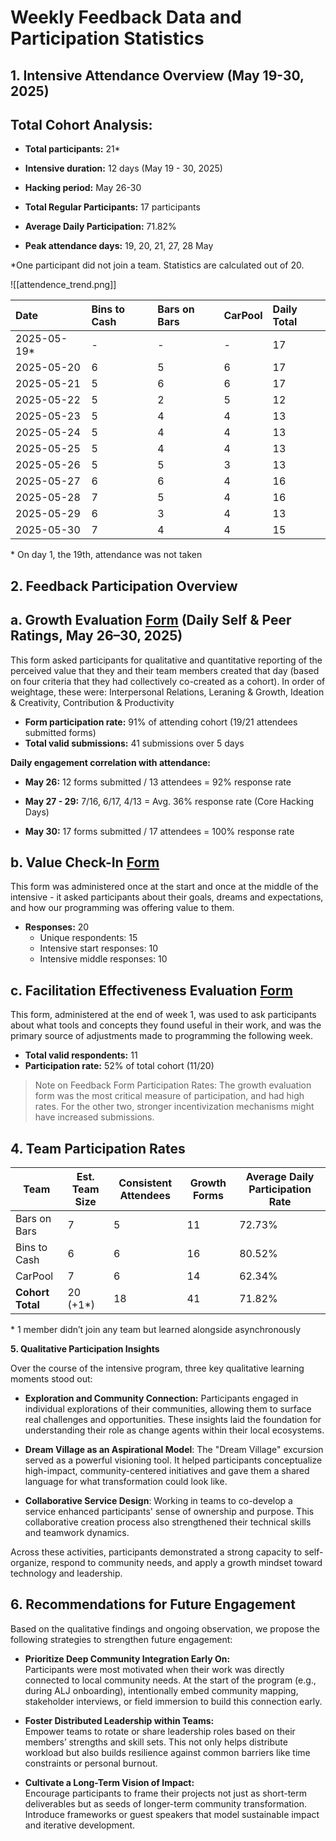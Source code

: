# **Weekly Feedback Data and Participation Statistics**

## **1\. Intensive Attendance Overview (May 19-30, 2025\)**

## **Total Cohort Analysis:**

* **Total participants:** 21\*

* **Intensive duration:** 12 days (May 19 \- 30, 2025\)

* **Hacking period:** May 26-30

* **Total Regular Participants:** 17 participants

* **Average Daily Participation:** 71.82%

* **Peak attendance days:** 19, 20, 21, 27, 28 May

\*One participant did not join a team. Statistics are calculated out of 20\.

![[attendence_trend.png]]

| Date | Bins to Cash | Bars on Bars | CarPool | Daily Total |
| :---- | :---- | :---- | :---- | :---- |
| 2025-05-19\* | \- | \- | \- | 17 |
| 2025-05-20 | 6 | 5 | 6 | 17 |
| 2025-05-21 | 5 | 6 | 6 | 17 |
| 2025-05-22 | 5 | 2 | 5 | 12 |
| 2025-05-23 | 5 | 4 | 4 | 13 |
| 2025-05-24 | 5 | 4 | 4 | 13 |
| 2025-05-25 | 5 | 4 | 4 | 13 |
| 2025-05-26 | 5 | 5 | 3 | 13 |
| 2025-05-27 | 6 | 6 | 4 | 16 |
| 2025-05-28 | 7 | 5 | 4 | 16 |
| 2025-05-29 | 6 | 3 | 4 | 13 |
| 2025-05-30 | 7 | 4 | 4 | 15 |

\* On day 1, the 19th, attendance was not taken

## **2\. Feedback Participation Overview**

## **a. Growth Evaluation [Form](https://tally.so/r/nPeRke) (Daily Self & Peer Ratings, May 26–30, 2025\)**

This form asked participants for qualitative and quantitative reporting of the perceived value that they and their team members created that day (based on four criteria that they had collectively co-created as a cohort). In order of weightage, these were: Interpersonal Relations, Leraning & Growth, Ideation & Creativity, Contribution & Productivity

* **Form participation rate:** 91% of attending cohort (19/21 attendees submitted forms)  
* **Total valid submissions:** 41 submissions over 5 days

**Daily engagement correlation with attendance:**

* **May 26:** 12 forms submitted / 13 attendees \= 92% response rate

* **May 27 \- 29:** 7/16, 6/17, 4/13 \= Avg. 36% response rate (Core Hacking Days)

* **May 30:** 17 forms submitted / 17 attendees \= 100% response rate

## **b. Value Check-In [Form](https://tally.so/r/w5DbMQ)** 

This form was administered once at the start and once at the middle of the intensive \- it asked participants about their goals, dreams and expectations, and how our programming was offering value to them.

* **Responses:** 20  
  * Unique respondents: 15   
  * Intensive start responses: 10  
  * Intensive middle responses: 10

## **c. Facilitation Effectiveness Evaluation [Form](https://tally.so/r/wag9KW)**

This form, administered at the end of week 1, was used to ask participants about what tools and concepts they found useful in their work, and was the primary source of adjustments made to programming the following week.

* **Total valid respondents:** 11  
* **Participation rate:** 52% of total cohort (11/20)

> Note on Feedback Form Participation Rates: 
> The growth evaluation form was the most critical measure of participation, and had high rates. For the other two, stronger incentivization mechanisms might have increased submissions.

## **4\. Team Participation Rates**

| Team | Est. Team Size | Consistent Attendees | Growth Forms | Average Daily Participation Rate |
| ----- | ----- | ----- | ----- | ----- |
| Bars on Bars | 7 | 5 | 11 | 72.73% |
| Bins to Cash | 6 | 6 | 16 | 80.52% |
| CarPool | 7 | 6 | 14 | 62.34% |
| **Cohort Total** | 20 (+1\*) | 18 | 41 | 71.82% |

\* 1 member didn’t join any team but learned alongside asynchronously

**5\. Qualitative Participation Insights**

Over the course of the intensive program, three key qualitative learning moments stood out:

- **Exploration and Community Connection:** Participants engaged in individual explorations of their communities, allowing them to surface real challenges and opportunities. These insights laid the foundation for understanding their role as change agents within their local ecosystems.

- **Dream Village as an Aspirational Model**: The "Dream Village" excursion served as a powerful visioning tool. It helped participants conceptualize high-impact, community-centered initiatives and gave them a shared language for what transformation could look like.

- **Collaborative Service Design**: Working in teams to co-develop a service enhanced participants' sense of ownership and purpose. This collaborative creation process also strengthened their technical skills and teamwork dynamics.

Across these activities, participants demonstrated a strong capacity to self-organize, respond to community needs, and apply a growth mindset toward technology and leadership.

## **6\. Recommendations for Future Engagement**

Based on the qualitative findings and ongoing observation, we propose the following strategies to strengthen future engagement:

- **Prioritize Deep Community Integration Early On:**  
   Participants were most motivated when their work was directly connected to local community needs. At the start of the program (e.g., during ALJ onboarding), intentionally embed community mapping, stakeholder interviews, or field immersion to build this connection early.

- **Foster Distributed Leadership within Teams:**  
   Empower teams to rotate or share leadership roles based on their members’ strengths and skill sets. This not only helps distribute workload but also builds resilience against common barriers like time constraints or personal burnout.

- **Cultivate a Long-Term Vision of Impact:**  
   Encourage participants to frame their projects not just as short-term deliverables but as seeds of longer-term community transformation. Introduce frameworks or guest speakers that model sustainable impact and iterative development.
